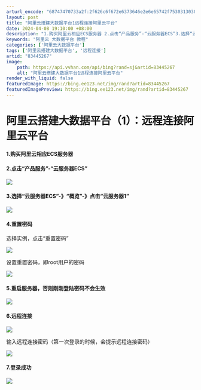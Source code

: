 ```yaml
---
arturl_encode: "68747470733a2f:2f626c6f672e6373646e2e6e65742f75303130383836323137:2f61727469636c652f64657461696c732f3833343435323637"
layout: post
title: "阿里云搭建大数据平台1远程连接阿里云平台"
date: 2024-04-08 19:10:00 +08:00
description: "1.购买阿里云相应ECS服务器 2.点击“产品服务”-“云服务器ECS”3.选择“云服务器ECS”-"
keywords: "阿里云 大数据平台 教程"
categories: ['阿里云大数据平台']
tags: ['阿里云搭建大数据平台', '远程连接']
artid: "83445267"
image:
    path: https://api.vvhan.com/api/bing?rand=sj&artid=83445267
    alt: "阿里云搭建大数据平台1远程连接阿里云平台"
render_with_liquid: false
featuredImage: https://bing.ee123.net/img/rand?artid=83445267
featuredImagePreview: https://bing.ee123.net/img/rand?artid=83445267
---
```


# 阿里云搭建大数据平台（1）：远程连接阿里云平台

#### 1.购买阿里云相应ECS服务器

#### 2.点击“产品服务”-“云服务器ECS”

![](https://i-blog.csdnimg.cn/blog_migrate/d6648b6066d45fb725bc57865e5c5e8d.png)

#### 3.选择“云服务器ECS”-》“概览”-》点击“云服务器1”

![](https://i-blog.csdnimg.cn/blog_migrate/4f75cb45650c98f475cc18cee7b52e3b.png)

#### 4.重置密码

选择实例，点击“重置密码”

![](https://i-blog.csdnimg.cn/blog_migrate/b7d03a1bfa95d32d83871b80f5b9b3f1.png)

设置重置密码，即root用户的密码

![](https://i-blog.csdnimg.cn/blog_migrate/60133e0faa12400273bc5f1f9eba1809.png)

#### 5.重启服务器，否则刚刚登陆密码不会生效

![](https://i-blog.csdnimg.cn/blog_migrate/bcabbed7c3183b2e27532484ef0fc758.png)

#### 6.远程连接

![](https://i-blog.csdnimg.cn/blog_migrate/94df51cc56ffdc5ba6738f409f40bbec.png)

输入远程连接密码（第一次登录的时候，会提示远程连接密码）

![](https://i-blog.csdnimg.cn/blog_migrate/c070f97aaa4efbdcfca6d67fba76d410.png)

#### 7.登录成功

![](https://i-blog.csdnimg.cn/blog_migrate/d95e2737c15ff158090a25b2a2be0879.png)